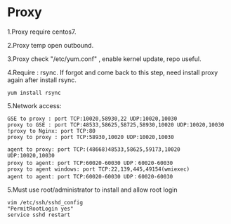 # Proxy

1.Proxy require centos7.

2.Proxy temp open outbound.

3.Proxy check "/etc/yum.conf" , enable kernel update, repo useful.

4.Require : rsync. If forgot and come back to this step, need install proxy again after install rsync.

```text
yum install rsync
```

5.Network access:

```text
GSE to proxy : port TCP:10020,58930,22 UDP:10020,10030 
proxy to GSE : port TCP:48533,58625,58725,58930,10020 UDP:10020,10030 
!proxy to Nginx: port TCP:80 
proxy to proxy : port TCP:58930,10020 UDP:10020,10030

agent to proxy: port TCP:(48668)48533,58625,59173,10020 UDP:10020,10030 
proxy to agent: port TCP:60020-60030 UDP：60020-60030 
proxy to agent windows: port TCP:22,139,445,49154(wmiexec)
agent to agent: port TCP:60020-60030 UDP：60020-60030
```

5.Must use root/administrator to install and allow root login

```text
vim /etc/ssh/sshd_config
"PermitRootLogin yes"
service sshd restart
```


